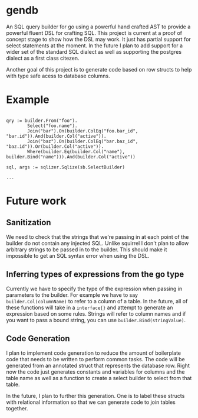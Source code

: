 # gendb

An SQL query builder for go using a powerful hand crafted AST to provide a powerful fluent 
DSL for crafting SQL. This project is current at a proof of concept stage to show how the 
DSL may work. It just has partial support for select statements at the moment. In the future
I plan to add support for a wider set of the standard SQL dialect as well as supporting the
postgres dialect as a first class citezen. 

Another goal of this project is to generate code based on row structs to help with type safe 
acess to database columns. 

# Example

```golang

qry := builder.From("foo").
		Select("foo.name").
		Join("bar").On(builder.ColEq("foo.bar_id", "bar.id")).And(builder.Col("active")).
		Join("baz").On(builder.ColEq("bar.baz_id", "baz.id")).Or(builder.Col("active")).
		Where(builder.Eq(builder.Col("name"), builder.Bind("name"))).And(builder.Col("active"))
    
sql, args := sqlizer.Sqlize(sb.SelectBuilder)

...

```

# Future work

## Sanitization
We need to check that the strings that we're passing in at each point of the builder do not
contain any injected SQL. Unlike squirrel I don't plan to allow arbitrary strings to be passed
in to the builder. This should make it impossible to get an SQL syntax error when using the 
DSL. 

## Inferring types of expressions from the go type
Currently we have to specify the type of the expression when passing in parameters to the 
builder. For example we have to say `builder.Col(columnName)` to refer to a column of a table.
In the future, all of these functions will take in a `interface{}` and attempt to generate an
expression based on some rules. Strings will refer to column names and if you want to pass a 
bound string, you can use `builder.Bind(stringValue)`.

## Code Generation

I plan to implement code generation to reduce the amount of boilerplate code that needs to be 
written to perform common tasks. The code will be generated from an annotated struct that 
represents the database row. Right now the code just generates constants and variables for columns
and the table name as well as a function to create a select builder to select from that table.

In the future, I plan to further this generation. One is to label these structs with relational 
information so that we can generate code to join tables together. 